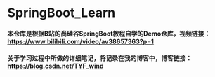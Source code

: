 # SpringBoot_Learn

#### 本仓库是根据B站的尚硅谷SpringBoot教程自学的Demo仓库，视频链接：https://www.bilibili.com/video/av38657363?p=1
#### 关于学习过程中所做的详细笔记，将记录在我的博客中，博客链接：https://blog.csdn.net/TYF_wind
